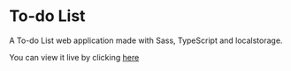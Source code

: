 # To-do List
 A To-do List web application made with Sass, TypeScript and localstorage. 
 <p>You can view it live by clicking <a href="https://vinilsilv.github.io/to-do-list/">here</a></p>

